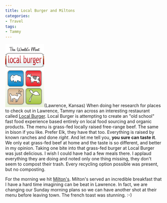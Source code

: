 ```yaml
---
title: Local Burger and Miltons
categories:
- Travel
tags:
- Tammy
---
```


[![local-burger-logo.png](/assets/posts/2008/local-burger-logo.png)](http://www.localburger.com/)(Lawrence, Kansas) When doing her research for places to check out in Lawrence, Tammy ran across an interesting restaurant called [Local Burger](http://www.localburger.com/). Local Burger is attempting to create an "old school" fast food experience based entirely on local food sourcing and organic products. The menu is grass-fed locally raised free-range beef. The same in bison if you like. Prefer Elk, they have that too. Everything is raised by known ranches and done _right_.
And let me tell you, **you sure can taste it**. We only eat grass-fed beef at home and the taste is so different, and better in my opinion. Taking one bite into that grass-fed burger at Local Burger was just delicious. I wish I could have had a few meals there. I applaud everything they are doing and noted only one thing missing, they don't seem to compost their trash. Every recycling option possible was present, but no composting.

For the morning we hit [Milton's](http://www.lawrence.com/places/miltons/). Milton's served an incredible breakfast that I have a hard time imagining can be beat in Lawrence. In fact, we are changing our Sunday morning plans so we can have another shot at their menu before leaving town. The french toast was stunning. :-)
